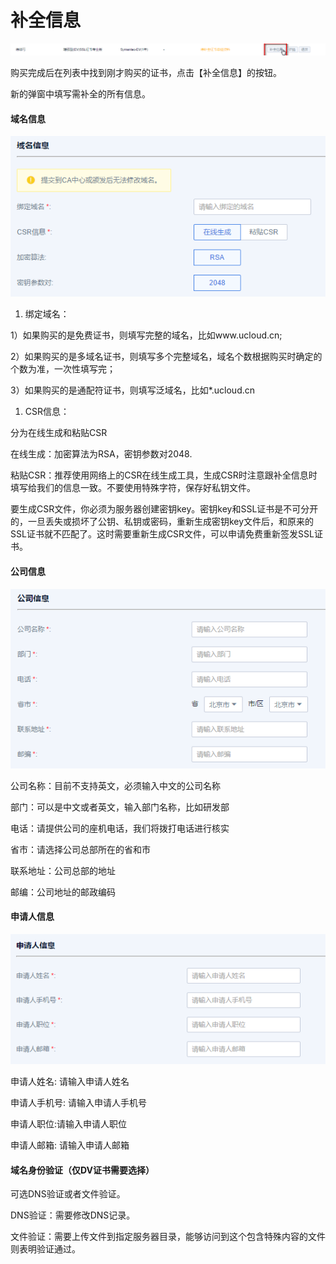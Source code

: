 

# 补全信息

![](/images/补全信息.png)

购买完成后在列表中找到刚才购买的证书，点击【补全信息】的按钮。

新的弹窗中填写需补全的所有信息。

#### 域名信息

![](/images/dv域名信息.png)

1.  绑定域名：

1）如果购买的是免费证书，则填写完整的域名，比如www.ucloud.cn;

2）如果购买的是多域名证书，则填写多个完整域名，域名个数根据购买时确定的个数为准，一次性填写完；

3）如果购买的是通配符证书，则填写泛域名，比如\*.ucloud.cn

1.  CSR信息：

分为在线生成和粘贴CSR

在线生成：加密算法为RSA，密钥参数对2048.

粘贴CSR：推荐使用网络上的CSR在线生成工具，生成CSR时注意跟补全信息时填写给我们的信息一致。不要使用特殊字符，保存好私钥文件。

<wrap
em>要生成CSR文件，你必须为服务器创建密钥key。密钥key和SSL证书是不可分开的，一旦丢失或损坏了公钥、私钥或密码，重新生成密钥key文件后，和原来的SSL证书就不匹配了。这时需要重新生成CSR文件，可以申请免费重新签发SSL证书。</wrap>

#### 公司信息

![](/images/公司信息.png)

公司名称：目前不支持英文，必须输入中文的公司名称

部门：可以是中文或者英文，输入部门名称，比如研发部

电话：请提供公司的座机电话，我们将拨打电话进行核实

省市：请选择公司总部所在的省和市

联系地址：公司总部的地址

邮编：公司地址的邮政编码

#### 申请人信息

![](/images/申请人信息.png)

申请人姓名: 请输入申请人姓名

申请人手机号: 请输入申请人手机号

申请人职位:请输入申请人职位

申请人邮箱: 请输入申请人邮箱

#### 域名身份验证（仅DV证书需要选择）

可选DNS验证或者文件验证。

DNS验证：需要修改DNS记录。

文件验证：需要上传文件到指定服务器目录，能够访问到这个包含特殊内容的文件则表明验证通过。
